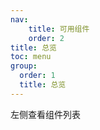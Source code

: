 ```yaml
---
nav:
    title: 可用组件
    order: 2
title: 总览
toc: menu
group:
  order: 1
  title: 总览
---
```


左侧查看组件列表
